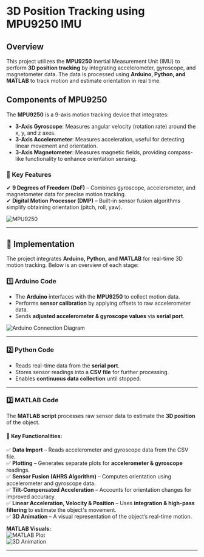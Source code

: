 # 3D Position Tracking using MPU9250 IMU

## Overview
This project utilizes the **MPU9250** Inertial Measurement Unit (IMU) to perform **3D position tracking** by integrating accelerometer, gyroscope, and magnetometer data. The data is processed using **Arduino, Python, and MATLAB** to track motion and estimate orientation in real time.

## Components of MPU9250
The **MPU9250** is a 9-axis motion tracking device that integrates:
- **3-Axis Gyroscope**: Measures angular velocity (rotation rate) around the x, y, and z axes.
- **3-Axis Accelerometer**: Measures acceleration, useful for detecting linear movement and orientation.
- **3-Axis Magnetometer**: Measures magnetic fields, providing compass-like functionality to enhance orientation sensing.

### 🔹 Key Features
✔ **9 Degrees of Freedom (DoF)** – Combines gyroscope, accelerometer, and magnetometer data for precise motion tracking.  
✔ **Digital Motion Processor (DMP)** – Built-in sensor fusion algorithms simplify obtaining orientation (pitch, roll, yaw).  

![MPU9250](https://github.com/user-attachments/assets/fe995a2d-018e-439b-8422-4bd9270df85b)

---

## 🚀 Implementation
The project integrates **Arduino, Python, and MATLAB** for real-time 3D motion tracking. Below is an overview of each stage:

### 1️⃣ **Arduino Code**
- The **Arduino** interfaces with the **MPU9250** to collect motion data.
- Performs **sensor calibration** by applying offsets to raw accelerometer data.
- Sends **adjusted accelerometer & gyroscope values** via **serial port**.


![Arduino Connection Diagram](https://github.com/user-attachments/assets/afaeff0e-e748-4c4c-ae5e-efe99eb0fa25)

---

### 2️⃣ **Python Code**
- Reads real-time data from the **serial port**.
- Stores sensor readings into a **CSV file** for further processing.
- Enables **continuous data collection** until stopped.

---

### 3️⃣ **MATLAB Code**
The **MATLAB script** processes raw sensor data to estimate the **3D position** of the object.

#### 📌 Key Functionalities:
✅ **Data Import** – Reads accelerometer and gyroscope data from the CSV file.  
✅ **Plotting** – Generates separate plots for **accelerometer & gyroscope** readings.  
✅ **Sensor Fusion (AHRS Algorithm)** – Computes orientation using accelerometer and gyroscope data.  
✅ **Tilt-Compensated Acceleration** – Accounts for orientation changes for improved accuracy.  
✅ **Linear Acceleration, Velocity & Position** – Uses **integration & high-pass filtering** to estimate the object's movement.  
✅ **3D Animation** – A visual representation of the object’s real-time motion.  

**MATLAB Visuals:**  
![MATLAB Plot](https://github.com/user-attachments/assets/d92c72cb-fc9f-4a85-b8c5-f899f78a1e2e)  
![3D Animation](https://github.com/user-attachments/assets/e3f3c878-dcfe-463f-bdcf-d8f3d16c09f6)

---

